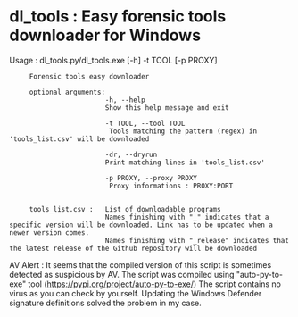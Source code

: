 # dl_tools : Easy forensic tools downloader for Windows

Usage :
         dl_tools.py/dl_tools.exe [-h] -t TOOL [-p PROXY]

         Forensic tools easy downloader

         optional arguments:
                            -h, --help            
                            Show this help message and exit

                            -t TOOL, --tool TOOL
                             Tools matching the pattern (regex) in 'tools_list.csv' will be downloaded

                            -dr, --dryrun
                            Print matching lines in 'tools_list.csv'

                            -p PROXY, --proxy PROXY
                             Proxy informations : PROXY:PORT


         tools_list.csv :   List of downloadable programs
                            Names finishing with "_" indicates that a specific version will be downloaded. Link has to be updated when a newer version comes.         
                            Names finishing with "_release" indicates that the latest release of the Github repository will be downloaded



AV Alert :
It seems that the compiled version of this script is sometimes detected as suspicious by AV.
The script was compiled using "auto-py-to-exe" tool (https://pypi.org/project/auto-py-to-exe/)
The script contains no virus as you can check by yourself.
Updating the Windows Defender signature definitions solved the problem in my case.


